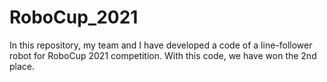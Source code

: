 # RoboCup_2021
In this repository, my team and I have developed a code of a line-follower robot for RoboCup 2021 competition. With this code, we have won the 2nd place.
